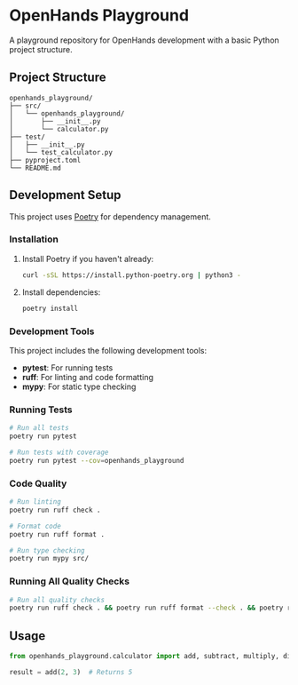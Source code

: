 # OpenHands Playground

A playground repository for OpenHands development with a basic Python project structure.

## Project Structure

```
openhands_playground/
├── src/
│   └── openhands_playground/
│       ├── __init__.py
│       └── calculator.py
├── test/
│   ├── __init__.py
│   └── test_calculator.py
├── pyproject.toml
└── README.md
```

## Development Setup

This project uses [Poetry](https://python-poetry.org/) for dependency management.

### Installation

1. Install Poetry if you haven't already:
   ```bash
   curl -sSL https://install.python-poetry.org | python3 -
   ```

2. Install dependencies:
   ```bash
   poetry install
   ```

### Development Tools

This project includes the following development tools:

- **pytest**: For running tests
- **ruff**: For linting and code formatting
- **mypy**: For static type checking

### Running Tests

```bash
# Run all tests
poetry run pytest

# Run tests with coverage
poetry run pytest --cov=openhands_playground
```

### Code Quality

```bash
# Run linting
poetry run ruff check .

# Format code
poetry run ruff format .

# Run type checking
poetry run mypy src/
```

### Running All Quality Checks

```bash
# Run all quality checks
poetry run ruff check . && poetry run ruff format --check . && poetry run mypy src/ && poetry run pytest
```

## Usage

```python
from openhands_playground.calculator import add, subtract, multiply, divide

result = add(2, 3)  # Returns 5
```